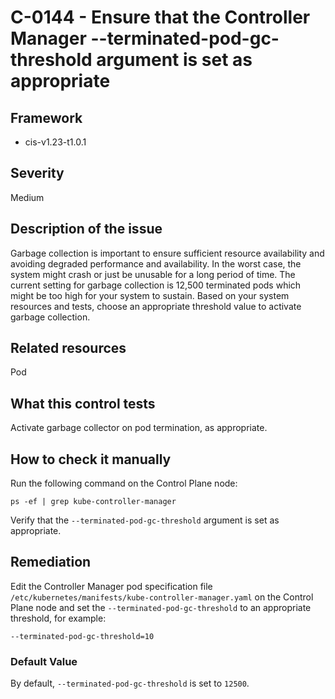 # C-0144 - Ensure that the Controller Manager --terminated-pod-gc-threshold argument is set as appropriate

## Framework
* cis-v1.23-t1.0.1
 
## Severity
Medium

## Description of the issue
Garbage collection is important to ensure sufficient resource availability and avoiding degraded performance and availability. In the worst case, the system might crash or just be unusable for a long period of time. The current setting for garbage collection is 12,500 terminated pods which might be too high for your system to sustain. Based on your system resources and tests, choose an appropriate threshold value to activate garbage collection.
 
## Related resources
Pod
 
## What this control tests 
Activate garbage collector on pod termination, as appropriate.
 
## How to check it manually 
Run the following command on the Control Plane node:

 
```
ps -ef | grep kube-controller-manager

```
 Verify that the `--terminated-pod-gc-threshold` argument is set as appropriate.
 
## Remediation
Edit the Controller Manager pod specification file `/etc/kubernetes/manifests/kube-controller-manager.yaml` on the Control Plane node and set the `--terminated-pod-gc-threshold` to an appropriate threshold, for example:

 
```
--terminated-pod-gc-threshold=10

```
 
### Default Value
By default, `--terminated-pod-gc-threshold` is set to `12500`.
 
